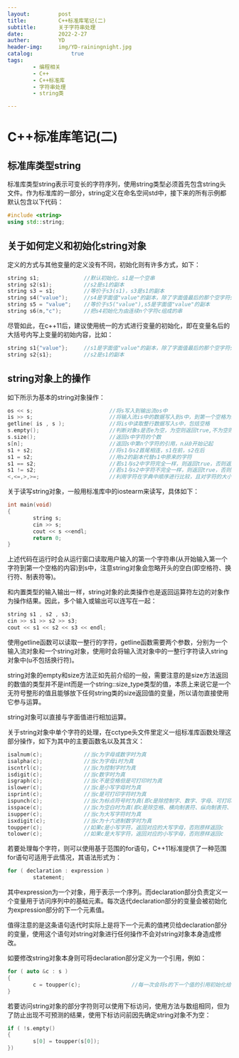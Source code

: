 ```yaml
---
layout:         post
title:          C++标准库笔记(二)
subtitle:       关于字符串处理
date:           2022-2-27
auther:         YD
header-img:     img/YD-rainingnight.jpg
catalog:            true
tags:
        - 编程相关
        - C++
        - C++标准库
        - 字符串处理
        - string类

---
```

# C++标准库笔记(二)

## 标准库类型string

标准库类型string表示可变长的字符序列，使用string类型必须首先包含string头文件。作为标准库的一部分，string定义在命名空间std中，接下来的所有示例都默认包含以下代码：

```c++
#include <string>
using std::string;
```

## 关于如何定义和初始化string对象

定义的方式与其他变量的定义没有不同，初始化则有许多方式，如下：

```c++
string s1;              //默认初始化，s1是一个空串
string s2(s1);          //s2是s1的副本
string s3 = s1;         //等价于s3(s1)，s3是s1的副本
string s4("value");     //s4是字面值"value"的副本，除了字面值最后的那个空字符外
string s5 = "value";    //等价于s5("value"),s5是字面值"value"的副本
string s6(n,"c");       //把s4初始化为由连续n个字符c组成的串
```

尽管如此，在c++11后，建议使用统一的方式进行变量的初始化，即在变量名后的大括号内写上变量的初始内容，比如：

```c++
string s1{"value"};     //s1是字面值"value"的副本，除了字面值最后的那个空字符外
string s2{s1};          //s2是s1的副本
```

## string对象上的操作

如下所示为基本的string对象操作：

```c++
os << s;                        //将s写入到输出流os中
is >> s;                        //将输入流is中的数据写入到s中，到第一个空格为止
getline( is , s );              //将is中读取整行数据写入s中，包括空格
s.empty();                      //判断对象s是否e为空，为空则返回true,不为空则返回false
s.size();                       //返回s中字符的个数
s[n];                           //返回s中第n个字符的引用，n从0开始记起
s1 + s2;                        //将s1与s2首尾相连，s1在前，s2在后
s1 = s2;                        //用s2的副本代替s1中原来的字符
s1 == s2;                       //若s1与s2中字符完全一样，则返回true，否则返回false，对大小写敏感
s1 != s2;                       //若s1与s2中字符不完全一样，则返回true，否则返回false，对大小写敏感
<,<=,>,>=;                      //利用字符在字典中顺序进行比较，且对字符的大小写敏感
```

关于读写string对象，一般用标准库中的iostearm来读写，具体如下：

```c++
int main(void)
{
        string s;
        cin >> s;
        cout << s <<endl;
        return 0;
}
```

上述代码在运行时会从运行窗口读取用户输入的第一个字符串(从开始输入第一个字符到第一个空格的内容)到s中，注意string对象会忽略开头的空白(即空格符、换行符、制表符等)。

和内置类型的输入输出一样，string对象的此类操作也是返回运算符左边的对象作为操作结果。因此，多个输入或输出可以连写在一起：

```c++
string s1 , s2 , s3;
cin >> s1 >> s2 >> s3;
cout << s1 << s2 << s3 << endl;
```

使用getline函数可以读取一整行的字符，getline函数需要两个参数，分别为一个输入流对象和一个string对象，使用时会将输入流对象中的一整行字符读入string对象中(u不包括换行符)。

string对象的empty和size方法正如先前介绍的一般，需要注意的是size方法返回的数值的类型并不是int而是一个string::size_type类型的值，本质上来说它是一个无符号整形的值且能够放下任何string类的size返回值的变量，所以请勿直接使用它参与运算。

string对象可以直接与字面值进行相加运算。

关于string对象中单个字符的处理，在cctype头文件里定义一组标准库函数处理这部分操作，如下为其中的主要函数名以及其含义：

```c++
isalnum(c);             //当c为字母或数字时为真
isalpha(c);             //当c为字母i时为真
iscntrl(c);             //当c为控制字时为真
isdigit(c);             //当c数字时为真
isgraph(c);             //当c不是空格但是可打印时为真
islower(c);             //当c是小写字母时为真
isprint(c);             //当c是可打印字符时为真
ispunch(c);             //当c为标点符号时为真(即c是除控制字、数字、字母、可打印空白以外的字符)
isspace(c);             //当c为空白时为真(即c是除空格、横向制表符、纵向制表符、回车、换行、进纸符以外的字符)
isupper(c);             //当c为大写字符时为真
isxdigit(c);            //当c为十六进制数字时为真
toupper(c);             //如果c是小写字符，返回对应的大写字母，否则原样返回c
tolower(c);             //如果c是大写字符，返回对应的小写字母，否则原样返回c
```

若要处理每个字符，则可以使用基于范围的for语句，C++11标准提供了一种范围for语句可适用于此情况，其语法形式为：
```c++
for ( declaration : expression )
        statement;
```

其中expression为一个对象，用于表示一个序列。而declaration部分负责定义一个变量用于访问序列中的基础元素。每次迭代declaration部分的变量会被初始化为expression部分的下一个元素值。

值得注意的是这条语句迭代时实际上是将下一个元素的值拷贝给declaration部分的变量，使用这个语句对string对象进行任何操作不会对string对象本身造成修改。

如要修改string对象本身则可将declaration部分定义为一个引用，例如：

```c++
for ( auto &c : s )
{
        c = toupper(c);                //每一次会将s的下一个值的引用初始化给c
}
```

若要访问string对象的部分字符则可以使用下标访问，使用方法与数组相同，但为了防止出现不可预测的结果，使用下标访问前因先确定string对象不为空：

```c++
if ( !s.empty() 
{
        s[0] = toupper(s[0]);
})
```
